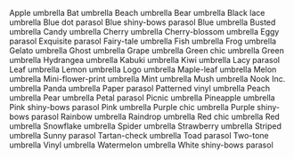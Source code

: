 Apple umbrella
Bat umbrella
Beach umbrella
Bear umbrella
Black lace umbrella
Blue dot parasol
Blue shiny-bows parasol
Blue umbrella
Busted umbrella
Candy umbrella
Cherry umbrella
Cherry-blossom umbrella
Eggy parasol
Exquisite parasol
Fairy-tale umbrella
Fish umbrella
Frog umbrella
Gelato umbrella
Ghost umbrella
Grape umbrella
Green chic umbrella
Green umbrella
Hydrangea umbrella
Kabuki umbrella
Kiwi umbrella
Lacy parasol
Leaf umbrella
Lemon umbrella
Logo umbrella
Maple-leaf umbrella
Melon umbrella
Mini-flower-print umbrella
Mint umbrella
Mush umbrella
Nook Inc. umbrella
Panda umbrella
Paper parasol
Patterned vinyl umbrella
Peach umbrella
Pear umbrella
Petal parasol
Picnic umbrella
Pineapple umbrella
Pink shiny-bows parasol
Pink umbrella
Purple chic umbrella
Purple shiny-bows parasol
Rainbow umbrella
Raindrop umbrella
Red chic umbrella
Red umbrella
Snowflake umbrella
Spider umbrella
Strawberry umbrella
Striped umbrella
Sunny parasol
Tartan-check umbrella
Toad parasol
Two-tone umbrella
Vinyl umbrella
Watermelon umbrella
White shiny-bows parasol
